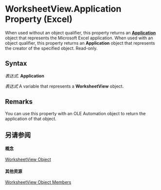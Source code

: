 
# WorksheetView.Application Property (Excel)

When used without an object qualifier, this property returns an  **[Application](19b73597-5cf9-4f56-8227-b5211f657f6f.md)** object that represents the Microsoft Excel application. When used with an object qualifier, this property returns an **Application** object that represents the creator of the specified object. Read-only.


## Syntax

 _表达式_. **Application**

 _表达式_ A variable that represents a **WorksheetView** object.


## Remarks

You can use this property with an OLE Automation object to return the application of that object.


## 另请参阅


#### 概念


[WorksheetView Object](9af65167-f9de-5c4f-6005-8debf96e54de.md)
#### 其他资源


[WorksheetView Object Members](http://msdn.microsoft.com/library/9f5c80ec-4f28-7e6e-ad01-fcfd7a33414c%28Office.15%29.aspx)